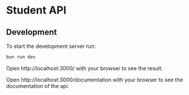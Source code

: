 # Student API

## Development
To start the development server run:
```bash
bun run dev
```

Open http://localhost:3000/ with your browser to see the result.

Open http://localhost:3000/documentation with your browser to see the documentation of the api.